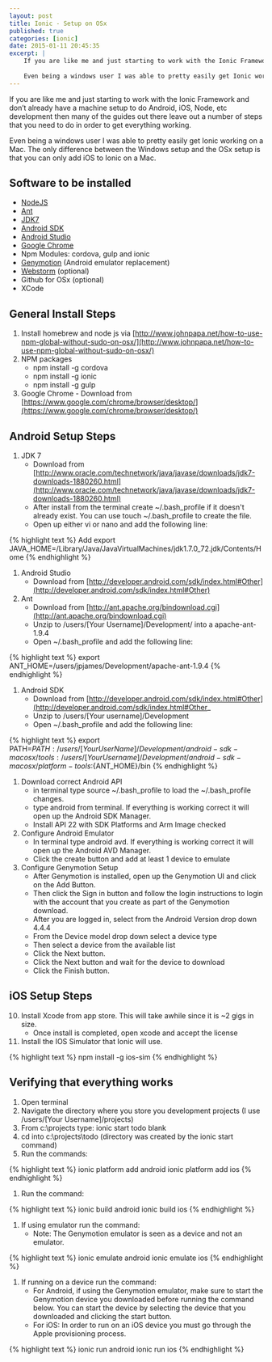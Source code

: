 ```yaml
---
layout: post
title: Ionic - Setup on OSx
published: true
categories: [ionic]
date: 2015-01-11 20:45:35
excerpt: | 
    If you are like me and just starting to work with the Ionic Framework and don’t already have a machine setup to do Android, iOS, Node, etc development then many of the guides out there leave out a number of steps that you need to do in order to get everything working.
    
    Even being a windows user I was able to pretty easily get Ionic working on a Mac.  The only difference between the Windows setup and the OSx setup is that you can only add iOS to Ionic on a Mac.  
---
```


If you are like me and just starting to work with the Ionic Framework and don’t already have a machine setup to do Android, iOS, Node, etc development then many of the guides out there leave out a number of steps that you need to do in order to get everything working.

Even being a windows user I was able to pretty easily get Ionic working on a Mac.  The only difference between the Windows setup and the OSx setup is that you can only add iOS to Ionic on a Mac.  

## Software to be installed

- [NodeJS](https://nodejs.org)
- [Ant](https://chocolatey.org/packages/ant)
- [JDK7](https://chocolatey.org/packages/jdk7)
- [Android SDK](https://chocolatey.org/packages/android-sdk)
- [Android Studio](https://chocolatey.org/packages/AndroidStudio)
- [Google Chrome](https://chocolatey.org/packages/GoogleChrome)
- Npm Modules: cordova, gulp and ionic
- [Genymotion](https://www.genymotion.com/) (Android emulator replacement)
- [Webstorm](https://www.jetbrains.com/webstorm/) (optional)
- Github for OSx (optional)
- XCode

## General Install Steps
1. Install homebrew and node js via [http://www.johnpapa.net/how-to-use-npm-global-without-sudo-on-osx/](http://www.johnpapa.net/how-to-use-npm-global-without-sudo-on-osx/)
1. NPM packages
	- npm install -g cordova
	- npm install -g ionic
    - npm install -g gulp
1. Google Chrome
    	- Download from [https://www.google.com/chrome/browser/desktop/](https://www.google.com/chrome/browser/desktop/)

## Android Setup Steps
1. JDK 7
	- Download from [http://www.oracle.com/technetwork/java/javase/downloads/jdk7-downloads-1880260.html](http://www.oracle.com/technetwork/java/javase/downloads/jdk7-downloads-1880260.html)
	- After install from the terminal create ~/.bash_profile if it doesn't already exist.  You can use touch ~/.bash_profile to create the file.
    - Open up either vi or nano and add the following line:    

{% highlight  text %}
Add export JAVA_HOME=/Library/Java/JavaVirtualMachines/jdk1.7.0_72.jdk/Contents/Home
{% endhighlight %}

1. Android Studio
	- Download from [http://developer.android.com/sdk/index.html#Other](http://developer.android.com/sdk/index.html#Other)
1. Ant
	- Download from [http://ant.apache.org/bindownload.cgi](http://ant.apache.org/bindownload.cgi)
    - Unzip to /users/[Your Username]/Development/ into a apache-ant-1.9.4
    - Open ~/.bash_profile and add the following line:

{% highlight  text %}
export ANT_HOME=/users/jpjames/Development/apache-ant-1.9.4
{% endhighlight %}

1. Android SDK
	* Download from [http://developer.android.com/sdk/index.html#Other](http://developer.android.com/sdk/index.html#Other_
    - Unzip to /users/[Your username]/Development
	- Open ~/.bash_profile and add the following line:

{% highlight  text %}
export PATH=${PATH}:/users/[Your UserName]/Development/android-sdk-macosx/tools:/users/[Your Username]/Development/android-sdk-macosx/platform-tools:${ANT_HOME}/bin
{% endhighlight %}

1. Download correct Android API
	- in terminal type source ~/.bash_profile to load the ~/.bash_profile changes.
    - type android from terminal.  If everything is working correct it will open up the Android SDK Manager.
	- Install API 22  with SDK Platforms and Arm Image checked 
1. Configure Android Emulator
	* In terminal type android avd.  If everything is working correct it will open up the Android AVD Manager.
	* Click the create button and add at least 1 device to emulate
1. Configure Genymotion Setup
    *  After Genymotion is installed, open up the Genymotion UI and click on the Add Button.
    * Then click the Sign in button and follow the login instructions to login with the account that you create as part of the Genymotion download.
    * After you are logged in, select from the Android Version drop down 4.4.4
    * From the Device model drop down select a device type
    * Then select a device from the available list
    * Click the Next button.
    * Click the Next button and wait for the device to download
    * Click the Finish button.

## iOS Setup Steps
10. Install Xcode from app store.  This will take awhile since it is ~2 gigs in size.
	- Once install is completed, open xcode and accept the license
11. Install the IOS Simulator that Ionic will use.

{% highlight  text %}
npm install -g ios-sim
{% endhighlight %}

## Verifying that everything works


1. Open terminal
1. Navigate the directory where you store you development projects (I use /users/[Your Username]/projects)
1. From c:\projects type: ionic start todo blank
1. cd into c:\projects\todo  (directory was created by the ionic start command)
1. Run the commands:

{% highlight  text %}
ionic platform add android
ionic platform add ios
{% endhighlight %}

1. Run the command:

{% highlight  text %}
ionic build android
ionic build ios
{% endhighlight %}

1. If using emulator run the command:
    * Note: The Genymotion emulator is seen as a device and not an emulator.

{% highlight  text %}
ionic emulate android
ionic emulate ios
{% endhighlight %}

1. If running on a device run the command:
    * For Android, if using the Genymotion emulator, make sure to start the Genymotion device you downloaded before running the command below.  You can start the device by selecting the device that you downloaded and clicking the start button.
    * For iOS: In order to run on an iOS device you must go through the Apple provisioning process.

{% highlight  text %}
ionic run android
ionic run ios
{% endhighlight %}
